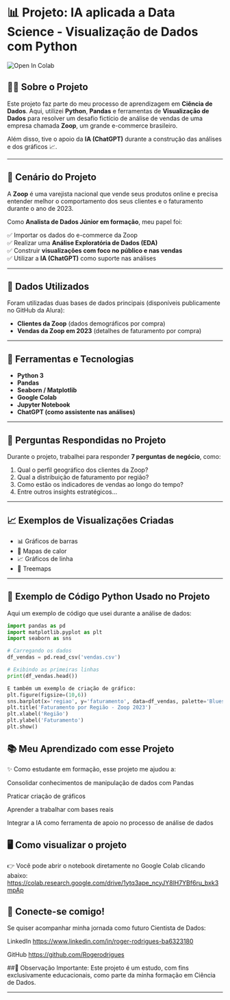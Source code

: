 # 📊 Projeto: IA aplicada a Data Science - Visualização de Dados com Python

![Open In Colab](https://colab.research.google.com/assets/colab-badge.svg)

## 🧑‍🎓 Sobre o Projeto

Este projeto faz parte do meu processo de aprendizagem em **Ciência de Dados**. Aqui, utilizei **Python**, **Pandas** e ferramentas de **Visualização de Dados** para resolver um desafio fictício de análise de vendas de uma empresa chamada **Zoop**, um grande e-commerce brasileiro.

Além disso, tive o apoio da **IA (ChatGPT)** durante a construção das análises e dos gráficos 📈.

---

## 🏢 Cenário do Projeto

A **Zoop** é uma varejista nacional que vende seus produtos online e precisa entender melhor o comportamento dos seus clientes e o faturamento durante o ano de 2023.

Como **Analista de Dados Júnior em formação**, meu papel foi:

✅ Importar os dados do e-commerce da Zoop  
✅ Realizar uma **Análise Exploratória de Dados (EDA)**  
✅ Construir **visualizações com foco no público e nas vendas**  
✅ Utilizar a **IA (ChatGPT)** como suporte nas análises  

---

## 📌 Dados Utilizados

Foram utilizadas duas bases de dados principais (disponíveis publicamente no GitHub da Alura):

- **Clientes da Zoop** (dados demográficos por compra)
- **Vendas da Zoop em 2023** (detalhes de faturamento por compra)

---

## 🚀 Ferramentas e Tecnologias

- **Python 3**
- **Pandas**
- **Seaborn / Matplotlib**
- **Google Colab**
- **Jupyter Notebook**
- **ChatGPT (como assistente nas análises)**

---

## 🎯 Perguntas Respondidas no Projeto

Durante o projeto, trabalhei para responder **7 perguntas de negócio**, como:

1. Qual o perfil geográfico dos clientes da Zoop?
2. Qual a distribuição de faturamento por região?
3. Como estão os indicadores de vendas ao longo do tempo?
4. Entre outros insights estratégicos...

---

## 📈 Exemplos de Visualizações Criadas

- 📊 Gráficos de barras
- 📍 Mapas de calor
- 📈 Gráficos de linha
- 🌳 Treemaps

---

## 📂 Exemplo de Código Python Usado no Projeto

Aqui um exemplo de código que usei durante a análise de dados:

```python
import pandas as pd
import matplotlib.pyplot as plt
import seaborn as sns

# Carregando os dados
df_vendas = pd.read_csv('vendas.csv')

# Exibindo as primeiras linhas
print(df_vendas.head())

E também um exemplo de criação de gráfico:
plt.figure(figsize=(10,6))
sns.barplot(x='regiao', y='faturamento', data=df_vendas, palette='Blues_d')
plt.title('Faturamento por Região - Zoop 2023')
plt.xlabel('Região')
plt.ylabel('Faturamento')
plt.show()
```

## 📚 Meu Aprendizado com esse Projeto
✨ Como estudante em formação, esse projeto me ajudou a:

Consolidar conhecimentos de manipulação de dados com Pandas

Praticar criação de gráficos

Aprender a trabalhar com bases reais

Integrar a IA como ferramenta de apoio no processo de análise de dados

## 🖥️ Como visualizar o projeto
👉 Você pode abrir o notebook diretamente no Google Colab clicando abaixo:
https://colab.research.google.com/drive/1ytq3ape_ncyJY8lH7YBf6ru_bxk3mpAp


## 🤝 Conecte-se comigo!
Se quiser acompanhar minha jornada como futuro Cientista de Dados:

LinkedIn
https://www.linkedin.com/in/roger-rodrigues-ba6323180

GitHub
https://github.com/Rogerodrigues

##📌 Observação Importante:
Este projeto é um estudo, com fins exclusivamente educacionais, como parte da minha formação em Ciência de Dados.


---






